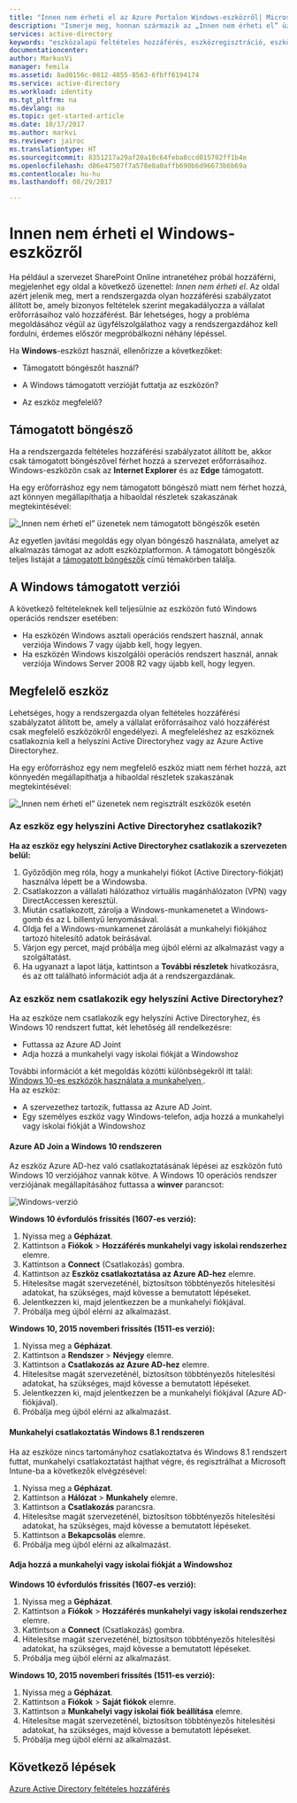 ```yaml
---
title: "Innen nem érheti el az Azure Portalon Windows-eszközről| Microsoft Docs"
description: "Ismerje meg, honnan származik az „Innen nem érheti el” üzenet, és mely tényezőknek az ellenőrzésével előzheti meg, hogy belefusson."
services: active-directory
keywords: "eszközalapú feltételes hozzáférés, eszközregisztráció, eszközregisztráció engedélyezése, eszközregisztráció és MDM"
documentationcenter: 
author: MarkusVi
manager: femila
ms.assetid: 8ad0156c-0812-4855-8563-6fbff6194174
ms.service: active-directory
ms.workload: identity
ms.tgt_pltfrm: na
ms.devlang: na
ms.topic: get-started-article
ms.date: 10/17/2017
ms.author: markvi
ms.reviewer: jairoc
ms.translationtype: HT
ms.sourcegitcommit: 8351217a29af20a10c64feba8ccd015702ff1b4e
ms.openlocfilehash: d86e47507f7a578e8a0affb690b6d96673b6b69a
ms.contentlocale: hu-hu
ms.lasthandoff: 08/29/2017

---
```

# <a name="you-cant-get-there-from-here-on-a-windows-device"></a>Innen nem érheti el Windows-eszközről

Ha például a szervezet SharePoint Online intranetéhez próbál hozzáférni, megjelenhet egy oldal a következő üzenettel: *Innen nem érheti el*. Az oldal azért jelenik meg, mert a rendszergazda olyan hozzáférési szabályzatot állított be, amely bizonyos feltételek szerint megakadályozza a vállalat erőforrásaihoz való hozzáférést. Bár lehetséges, hogy a probléma megoldásához végül az ügyfélszolgálathoz vagy a rendszergazdához kell fordulni, érdemes először megpróbálkozni néhány lépéssel.

Ha **Windows**-eszközt használ, ellenőrizze a következőket:

- Támogatott böngészőt használ?

- A Windows támogatott verzióját futtatja az eszközön?

- Az eszköz megfelelő?






## <a name="supported-browser"></a>Támogatott böngésző

Ha a rendszergazda feltételes hozzáférési szabályzatot állított be, akkor csak támogatott böngészővel férhet hozzá a szervezet erőforrásaihoz. Windows-eszközön csak az **Internet Explorer** és az **Edge** támogatott.

Ha egy erőforráshoz egy nem támogatott böngésző miatt nem férhet hozzá, azt könnyen megállapíthatja a hibaoldal részletek szakaszának megtekintésével:

![„Innen nem érheti el” üzenetek nem támogatott böngészők esetén](./media/active-directory-conditional-access-device-remediation/02.png "Forgatókönyv")

Az egyetlen javítási megoldás egy olyan böngésző használata, amelyet az alkalmazás támogat az adott eszközplatformon. A támogatott böngészők teljes listáját a [támogatott böngészők](active-directory-conditional-access-supported-apps.md) című témakörben találja.  


## <a name="supported-versions-of-windows"></a>A Windows támogatott verziói

A következő feltételeknek kell teljesülnie az eszközön futó Windows operációs rendszer esetében: 

- Ha eszközén Windows asztali operációs rendszert használ, annak verziója Windows 7 vagy újabb kell, hogy legyen.
- Ha eszközén Windows kiszolgálói operációs rendszert használ, annak verziója Windows Server 2008 R2 vagy újabb kell, hogy legyen. 


## <a name="compliant-device"></a>Megfelelő eszköz

Lehetséges, hogy a rendszergazda olyan feltételes hozzáférési szabályzatot állított be, amely a vállalat erőforrásaihoz való hozzáférést csak megfelelő eszközökről engedélyezi. A megfeleléshez az eszköznek csatlakoznia kell a helyszíni Active Directoryhez vagy az Azure Active Directoryhez.

Ha egy erőforráshoz egy nem megfelelő eszköz miatt nem férhet hozzá, azt könnyedén megállapíthatja a hibaoldal részletek szakaszának megtekintésével:
 
![„Innen nem érheti el” üzenetek nem regisztrált eszközök esetén](./media/active-directory-conditional-access-device-remediation/01.png "Forgatókönyv")


### <a name="is-your-device-joined-to-an-on-premises-active-directory"></a>Az eszköz egy helyszíni Active Directoryhez csatlakozik?

**Ha az eszköz egy helyszíni Active Directoryhez csatlakozik a szervezeten belül:**

1. Győződjön meg róla, hogy a munkahelyi fiókot (Active Directory-fiókját) használva lépett be a Windowsba.
2. Csatlakozzon a vállalati hálózathoz virtuális magánhálózaton (VPN) vagy DirectAccessen keresztül.
3. Miután csatlakozott, zárolja a Windows-munkamenetet a Windows-gomb és az L billentyű lenyomásával.
4. Oldja fel a Windows-munkamenet zárolását a munkahelyi fiókjához tartozó hitelesítő adatok beírásával.
5. Várjon egy percet, majd próbálja meg újból elérni az alkalmazást vagy a szolgáltatást.
6. Ha ugyanazt a lapot látja, kattintson a **További részletek** hivatkozásra, és az ott található információt adja át a rendszergazdának.


### <a name="is-your-device-not-joined-to-an-on-premises-active-directory"></a>Az eszköz nem csatlakozik egy helyszíni Active Directoryhez?

Ha az eszköze nem csatlakozik egy helyszíni Active Directoryhez, és Windows 10 rendszert futtat, két lehetőség áll rendelkezésre:

* Futtassa az Azure AD Joint
* Adja hozzá a munkahelyi vagy iskolai fiókját a Windowshoz

További információt a két megoldás közötti különbségekről itt talál: [Windows 10-es eszközök használata a munkahelyen ](active-directory-azureadjoin-windows10-devices.md).  
Ha az eszköz:

- A szervezethez tartozik, futtassa az Azure AD Joint.
- Egy személyes eszköz vagy Windows-telefon, adja hozzá a munkahelyi vagy iskolai fiókját a Windowshoz 



#### <a name="azure-ad-join-on-windows-10"></a>Azure AD Join a Windows 10 rendszeren

Az eszköz Azure AD-hez való csatlakoztatásának lépései az eszközön futó Windows 10 verziójához vannak kötve. A Windows 10 operációs rendszer verziójának megállapításához futtassa a **winver** parancsot: 

![Windows-verzió](./media/active-directory-conditional-access-device-remediation/03.png )


**Windows 10 évfordulós frissítés (1607-es verzió):**

1. Nyissa meg a **Gépházat**.
2. Kattintson a **Fiókok** > **Hozzáférés munkahelyi vagy iskolai rendszerhez** elemre.
3. Kattintson a **Connect** (Csatlakozás) gombra.
4. Kattintson az **Eszköz csatlakoztatása az Azure AD-hez** elemre.
5. Hitelesítse magát szervezeténél, biztosítson többtényezős hitelesítési adatokat, ha szükséges, majd kövesse a bemutatott lépéseket.
6. Jelentkezzen ki, majd jelentkezzen be a munkahelyi fiókjával.
7. Próbálja meg újból elérni az alkalmazást.

**Windows 10, 2015 novemberi frissítés (1511-es verzió):**

1. Nyissa meg a **Gépházat**.
2. Kattintson a **Rendszer** > **Névjegy** elemre.
3. Kattintson a **Csatlakozás az Azure AD-hez** elemre.
4. Hitelesítse magát szervezeténél, biztosítson többtényezős hitelesítési adatokat, ha szükséges, majd kövesse a bemutatott lépéseket.
5. Jelentkezzen ki, majd jelentkezzen be a munkahelyi fiókjával (Azure AD-fiókjával).
6. Próbálja meg újból elérni az alkalmazást.


#### <a name="workplace-join-on-windows-81"></a>Munkahelyi csatlakoztatás Windows 8.1 rendszeren

Ha az eszköze nincs tartományhoz csatlakoztatva és Windows 8.1 rendszert futtat, munkahelyi csatlakoztatást hajthat végre, és regisztrálhat a Microsoft Intune-ba a következők elvégzésével:

1. Nyissa meg a **Gépházat**.
2. Kattintson a **Hálózat** > **Munkahely** elemre.
3. Kattintson a **Csatlakozás** parancsra.
4. Hitelesítse magát szervezeténél, biztosítson többtényezős hitelesítési adatokat, ha szükséges, majd kövesse a bemutatott lépéseket.
5. Kattintson a **Bekapcsolás** elemre.
6. Próbálja meg újból elérni az alkalmazást.



#### <a name="add-your-work-or-school-account-to-windows"></a>Adja hozzá a munkahelyi vagy iskolai fiókját a Windowshoz 


**Windows 10 évfordulós frissítés (1607-es verzió):**

1. Nyissa meg a **Gépházat**.
2. Kattintson a **Fiókok** > **Hozzáférés munkahelyi vagy iskolai rendszerhez** elemre.
3. Kattintson a **Connect** (Csatlakozás) gombra.
4. Hitelesítse magát szervezeténél, biztosítson többtényezős hitelesítési adatokat, ha szükséges, majd kövesse a bemutatott lépéseket.
5. Próbálja meg újból elérni az alkalmazást.


**Windows 10, 2015 novemberi frissítés (1511-es verzió):**

1. Nyissa meg a **Gépházat**.
2. Kattintson a **Fiókok** > **Saját fiókok** elemre.
3. Kattintson a **Munkahelyi vagy iskolai fiók beállítása** elemre.
4. Hitelesítse magát szervezeténél, biztosítson többtényezős hitelesítési adatokat, ha szükséges, majd kövesse a bemutatott lépéseket.
5. Próbálja meg újból elérni az alkalmazást.





## <a name="next-steps"></a>Következő lépések
[Azure Active Directory feltételes hozzáférés](active-directory-conditional-access.md)


